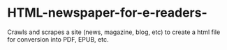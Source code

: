 # HTML-newspaper-for-e-readers-
Crawls and scrapes a site (news, magazine, blog, etc) to create a html file for conversion into PDF, EPUB, etc.
